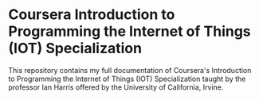 # Coursera Introduction to Programming the Internet of Things (IOT) Specialization
 This repository contains my full documentation of Coursera's Introduction to Programming the Internet of Things (IOT) Specialization taught by the professor Ian Harris offered by the University of California, Irvine.
